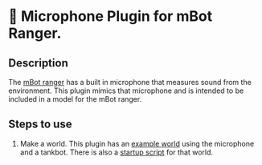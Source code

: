 # 🤖 Microphone Plugin for mBot Ranger.
## Description
The [mBot ranger](https://www.makeblock.com/steam-kits/mbot-ranger) has a built in microphone that measures sound from the environment. This plugin mimics that microphone and is intended to be included in a model for the mBot ranger.
## Steps to use
1. Make a world. This plugin has an [example world](../worlds/project.world) using the microphone and a tankbot. There is also a [startup script](../world.sh) for that world.
